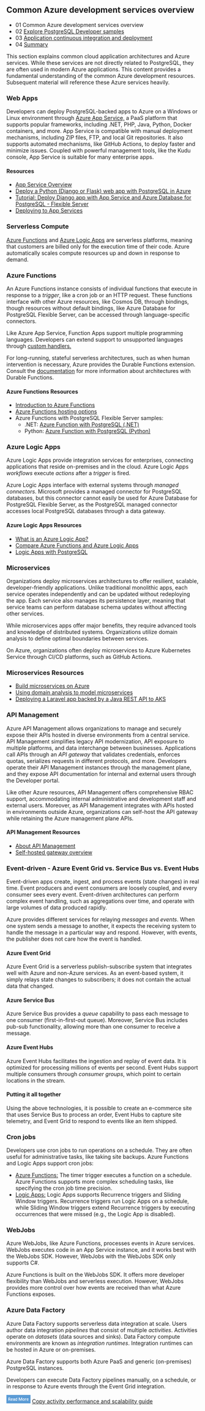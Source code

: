 ## Common Azure development services overview

- 01 Common Azure development services overview
- 02 [Explore PostgreSQL Developer samples](https://github.com/microsoft/azure_pg_dev_workshop/blob/main/04_EndToEndDev/04_00-4-Start-the-hands-on-tutorial.md)
- 03 [Application continuous integration and deployment](https://github.com/microsoft/azure_pg_dev_workshop/blob/main/04_EndToEndDev/04_00-5_CI_CD.md)
- 04 [Summary](https://github.com/microsoft/azure_pg_dev_workshop/blob/main/04_EndToEndDev/04_00-6-Summary.md)


This section explains common cloud application architectures and Azure services. While these services are not directly related to PostgreSQL, they are often used in modern Azure applications. This content provides a fundamental understanding of the common Azure development resources. Subsequent material will reference these Azure services heavily.

### Web Apps

Developers can deploy PostgreSQL-backed apps to Azure on a Windows or Linux environment through [Azure App Service,](https://learn.microsoft.com/azure/app-service/overview) a PaaS platform that supports popular frameworks, including .NET, PHP, Java, Python, Docker containers, and more. App Service is compatible with manual deployment mechanisms, including ZIP files, FTP, and local Git repositories. It also supports automated mechanisms, like GitHub Actions, to deploy faster and minimize issues. Coupled with powerful management tools, like the Kudu console, App Service is suitable for many enterprise apps.

#### Resources

- [App Service Overview](https://learn.microsoft.com/azure/app-service/overview)
- [Deploy a Python (Django or Flask) web app with PostgreSQL in Azure](https://learn.microsoft.com/azure/app-service/tutorial-python-postgresql-app?tabs=flask%2Cwindows&pivots=azure-portal)
- [Tutorial: Deploy Django app with App Service and Azure Database for PostgreSQL - Flexible Server](https://learn.microsoft.com/azure/postgresql/flexible-server/tutorial-django-app-service-postgres?tabs=clone)
- [Deploying to App Services](https://github.com/azure/azure-postgresql/blob/master/DeveloperGuide/step-1-sample-apps/README.md)
  
### Serverless Compute

[Azure Functions](https://learn.microsoft.com/azure/azure-functions/functions-overview) and [Azure Logic Apps](https://learn.microsoft.com/azure/logic-apps/logic-apps-overview) are serverless platforms, meaning that customers are billed only for the execution time of their code. Azure automatically scales compute resources up and down in response to demand.

### Azure Functions

An Azure Functions instance consists of individual functions that execute in response to a *trigger*, like a cron job or an HTTP request. These functions interface with other Azure resources, like Cosmos DB, through bindings, though resources without default bindings, like Azure Database for PostgreSQL Flexible Server, can be accessed through language-specific connectors.

Like Azure App Service, Function Apps support multiple programming languages. Developers can extend support to unsupported languages through [custom handlers.](https://learn.microsoft.com/azure/azure-functions/functions-custom-handlers)

For long-running, stateful serverless architectures, such as when human intervention is necessary, Azure provides the Durable Functions extension. Consult the [documentation](https://learn.microsoft.com/azure/azure-functions/durable/durable-functions-overview?tabs=csharp) for more information about architectures with Durable Functions.

#### Azure Functions Resources

- [Introduction to Azure Functions](https://learn.microsoft.com/azure/azure-functions/functions-overview)
- [Azure Functions hosting options](https://learn.microsoft.com/azure/azure-functions/functions-scale)
- Azure Functions with PostgreSQL Flexible Server samples:
  - .NET: [Azure Function with PostgreSQL (.NET)](https://github.com/azure/azure-postgresql/tree/master/DeveloperGuide/step-2-developer-journey-steps/06-01-FunctionApp-DotNet)
  - Python: [Azure Function with PostgreSQL (Python)](https://github.com/azure/azure-postgresql/tree/master/DeveloperGuide/step-2-developer-journey-steps/06-02-FunctionApp-Python)

### Azure Logic Apps

Azure Logic Apps provide integration services for enterprises, connecting applications that reside on-premises and in the cloud. Azure Logic Apps *workflows* execute *actions* after a *trigger* is fired.

Azure Logic Apps interface with external systems through *managed connectors*. Microsoft provides a managed connector for PostgreSQL databases, but this connector cannot easily be used for Azure Database for PostgreSQL Flexible Server, as the PostgreSQL managed connector accesses local PostgreSQL databases through a data gateway.

#### Azure Logic Apps Resources

- [What is an Azure Logic App?](https://learn.microsoft.com/azure/logic-apps/logic-apps-overview)
- [Compare Azure Functions and Azure Logic Apps](https://learn.microsoft.com/azure/azure-functions/functions-compare-logic-apps-ms-flow-webjobs#compare-azure-functions-and-azure-logic-apps)
- [Logic Apps with PostgreSQL](https://github.com/azure/azure-postgresql/tree/master/DeveloperGuide/step-2-developer-journey-steps/06-05-LogicApp)

### Microservices

Organizations deploy microservices architectures to offer resilient, scalable, developer-friendly applications. Unlike traditional monolithic apps, each service operates independently and can be updated without redeploying the app. Each service also manages its persistence layer, meaning that service teams can perform database schema updates without affecting other services.

While microservices apps offer major benefits, they require advanced tools and knowledge of distributed systems. Organizations utilize domain analysis to define optimal boundaries between services.

On Azure, organizations often deploy microservices to Azure Kubernetes Service through CI/CD platforms, such as GitHub Actions.

### Microservices Resources

- [Build microservices on Azure](https://learn.microsoft.com/azure/architecture/microservices/)
- [Using domain analysis to model microservices](https://learn.microsoft.com/azure/architecture/microservices/model/domain-analysis)
- [Deploying a Laravel app backed by a Java REST API to AKS](https://github.com/azure/azure-postgresql/tree/master/DeveloperGuide/step-1-sample-apps/sample-php-app-rest)

### API Management

Azure API Management allows organizations to manage and securely expose their APIs hosted in diverse environments from a central service. API Management simplifies legacy API modernization, API exposure to multiple platforms, and data interchange between businesses. Applications call APIs through an *API gateway* that validates credentials, enforces quotas, serializes requests in different protocols, and more. Developers operate their API Management instances through the management plane, and they expose API documentation for internal and external users through the Developer portal.

Like other Azure resources, API Management offers comprehensive RBAC support, accommodating internal administrative and development staff and external users. Moreover, as API Management integrates with APIs hosted in environments outside Azure, organizations can self-host the API gateway while retaining the Azure management plane APIs.

#### API Management Resources

- [About API Management](https://learn.microsoft.com/azure/api-management/api-management-key-concepts)
- [Self-hosted gateway overview](https://learn.microsoft.com/azure/api-management/self-hosted-gateway-overview)

### Event-driven - Azure Event Grid vs. Service Bus vs. Event Hubs

Event-driven apps create, ingest, and process events (state changes) in real time. Event producers and event consumers are loosely coupled, and every consumer sees every event. Event-driven architectures can perform complex event handling, such as aggregations over time, and operate with large volumes of data produced rapidly.

Azure provides different services for relaying *messages* and *events*. When one system sends a message to another, it expects the receiving system to handle the message in a particular way and respond. However, with events, the publisher does not care how the event is handled.

#### Azure Event Grid

Azure Event Grid is a serverless publish-subscribe system that integrates well with Azure and non-Azure services. As an event-based system, it simply relays state changes to subscribers; it does not contain the actual data that changed.

#### Azure Service Bus

Azure Service Bus provides a *queue* capability to pass each message to one consumer (first-in-first-out queue). Moreover, Service Bus includes pub-sub functionality, allowing more than one consumer to receive a message.

#### Azure Event Hubs

Azure Event Hubs facilitates the ingestion and replay of event data. It is optimized for processing millions of events per second. Event Hubs support multiple consumers through *consumer groups*, which point to certain locations in the stream.

#### Putting it all together

Using the above technologies, it is possible to create an e-commerce site that uses Service Bus to process an order, Event Hubs to capture site telemetry, and Event Grid to respond to events like an item shipped.

### Cron jobs

Developers use cron jobs to run operations on a schedule. They are often useful for administrative tasks, like taking site backups. Azure Functions and Logic Apps support cron jobs:

- [Azure Functions:](https://learn.microsoft.com/azure/azure-functions/functions-bindings-timer) The timer trigger executes a function on a schedule. Azure Functions supports more complex scheduling tasks, like specifying the cron job time precision.
- [Logic Apps:](https://learn.microsoft.com/azure/logic-apps/concepts-schedule-automated-recurring-tasks-workflows) Logic Apps supports Recurrence triggers and Sliding Window triggers. Recurrence triggers run Logic Apps on a schedule, while Sliding Window triggers extend Recurrence triggers by executing occurrences that were missed (e.g., the Logic App is disabled).

### WebJobs

Azure WebJobs, like Azure Functions, processes events in Azure services. WebJobs executes code in an App Service instance, and it works best with the WebJobs SDK. However, WebJobs with the WebJobs SDK only supports C#.

Azure Functions is built on the WebJobs SDK. It offers more developer flexibility than WebJobs and serverless execution. However, WebJobs provides more control over how events are received than what Azure Functions exposes.

### Azure Data Factory

Azure Data Factory supports serverless data integration at scale. Users author data integration *pipelines* that consist of multiple *activities*. Activities operate on *datasets* (data sources and sinks). Data Factory compute environments are known as *integration runtimes*. Integration runtimes can be hosted in Azure or on-premises.

Azure Data Factory supports both Azure PaaS and generic (on-premises) PostgreSQL instances.

Developers can execute Data Factory pipelines manually, on a schedule, or in response to Azure events through the Event Grid integration.

![Read more icon](media/read-more.png "Read more") [Copy activity performance and scalability guide](https://learn.microsoft.com/azure/data-factory/copy-activity-performance)
